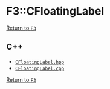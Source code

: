 # F3::CFloatingLabel

[Return to `F3`](/docs/F3.md)

## C++

- [`CFloatingLabel.hpp`](/c++/include/CFloatingLabel.hpp)
- [`CFloatingLabel.cpp`](/c++/source/CFloatingLabel.cpp)

[Return to `F3`](/docs/F3.md)